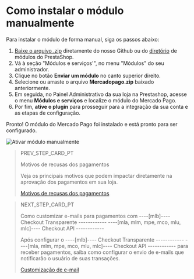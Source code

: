 # Como instalar o módulo manualmente
 
Para instalar o módulo de forma manual, siga os passos abaixo:
 
1. [Baixe o arquivo .zip](https://github.com/mercadopago/cart-prestashop-7/releases/latest) diretamente do nosso Github ou do [diretório](https://addons.prestashop.com/pt/pagamento-carta-carteira/23962-mercado-pago.html) de módulos do PrestaShop.
2. Vá à seção "Módulos e serviços'", no menu "Módulos" do seu administrador.
3. Clique no botão **Enviar um módulo** no canto superior direito.
4. Selecione ou arraste o arquivo **Mercadopago.zip** baixado anteriormente.
5. Em seguida, no Painel Administrativo da sua loja na Prestashop, acesse o menu **Módulos e serviços** e localize o módulo do Mercado Pago.
6. Por fim, **ative o plugin** para prosseguir para a integração da sua conta e as etapas de configuração.

Pronto! O módulo do Mercado Pago foi instalado e está pronto para ser configurado.
 
![Ativar módulo manualmente](/images/prestashop/instalacao_manual_pt.gif)

> PREV_STEP_CARD_PT
>
> Motivos de recusas dos pagamentos
>
> Veja os principais motivos que podem impactar diretamente na aprovação dos pagamentos em sua loja. 
>
> [Motivos de recusas dos pagamentos](/developers/pt/docs/prestashop/sales-processing/reasons-for-refusals)

> NEXT_STEP_CARD_PT
>
> Como customizar e-mails para pagamentos com ----[mlb]---- Checkout Transparente ------------ ----[mla, mlm, mpe, mco, mlu, mlc]---- Checkout API ------------
>
> Após configurar o ----[mlb]---- Checkout Transparente ------------ ----[mla, mlm, mpe, mco, mlu, mlc]---- Checkout API ------------ para receber pagamentos, saiba como configurar o envio de e-mails que notificarão o usuário de suas transações.
>
> [Customização de e-mail](/developers/pt/docs/prestashop/payment-setup/how-tos/cho-api-email-customization)